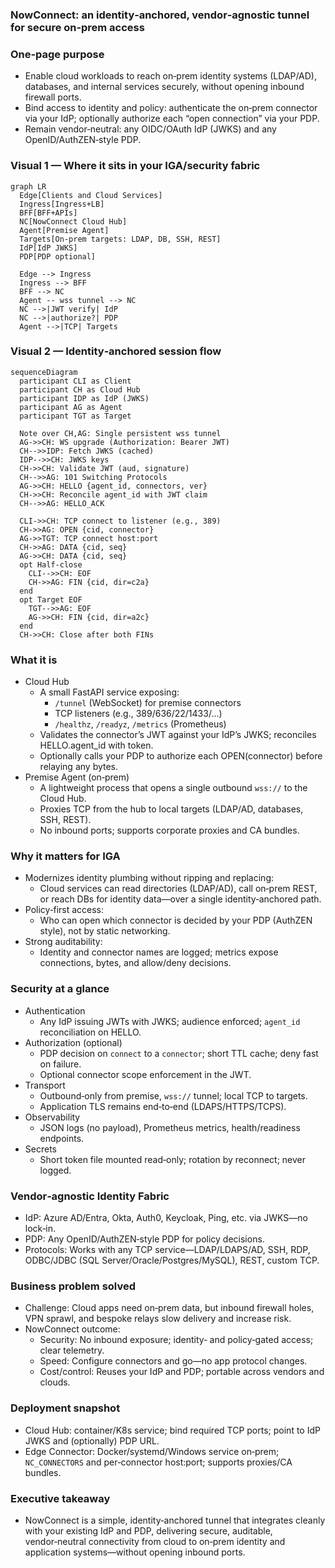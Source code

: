 ### NowConnect: an identity‑anchored, vendor‑agnostic tunnel for secure on‑prem access

### One‑page purpose
- Enable cloud workloads to reach on‑prem identity systems (LDAP/AD), databases, and internal services securely, without opening inbound firewall ports.
- Bind access to identity and policy: authenticate the on‑prem connector via your IdP; optionally authorize each “open connection” via your PDP.
- Remain vendor‑neutral: any OIDC/OAuth IdP (JWKS) and any OpenID/AuthZEN‑style PDP.

### Visual 1 — Where it sits in your IGA/security fabric

```mermaid
graph LR
  Edge[Clients and Cloud Services]
  Ingress[Ingress+LB]
  BFF[BFF+APIs]
  NC[NowConnect Cloud Hub]
  Agent[Premise Agent]
  Targets[On-prem targets: LDAP, DB, SSH, REST]
  IdP[IdP JWKS]
  PDP[PDP optional]

  Edge --> Ingress
  Ingress --> BFF
  BFF --> NC
  Agent -- wss tunnel --> NC
  NC -->|JWT verify| IdP
  NC -->|authorize?| PDP
  Agent -->|TCP| Targets
```

### Visual 2 — Identity‑anchored session flow

```mermaid
sequenceDiagram
  participant CLI as Client
  participant CH as Cloud Hub
  participant IDP as IdP (JWKS)
  participant AG as Agent
  participant TGT as Target

  Note over CH,AG: Single persistent wss tunnel
  AG->>CH: WS upgrade (Authorization: Bearer JWT)
  CH-->>IDP: Fetch JWKS (cached)
  IDP-->>CH: JWKS keys
  CH->>CH: Validate JWT (aud, signature)
  CH-->>AG: 101 Switching Protocols
  AG->>CH: HELLO {agent_id, connectors, ver}
  CH->>CH: Reconcile agent_id with JWT claim
  CH-->>AG: HELLO_ACK

  CLI->>CH: TCP connect to listener (e.g., 389)
  CH->>AG: OPEN {cid, connector}
  AG->>TGT: TCP connect host:port
  CH->>AG: DATA {cid, seq}
  AG->>CH: DATA {cid, seq}
  opt Half-close
    CLI-->>CH: EOF
    CH->>AG: FIN {cid, dir=c2a}
  end
  opt Target EOF
    TGT-->>AG: EOF
    AG->>CH: FIN {cid, dir=a2c}
  end
  CH->>CH: Close after both FINs
```

### What it is
- Cloud Hub
  - A small FastAPI service exposing:
    - `/tunnel` (WebSocket) for premise connectors
    - TCP listeners (e.g., 389/636/22/1433/…)
    - `/healthz`, `/readyz`, `/metrics` (Prometheus)
  - Validates the connector’s JWT against your IdP’s JWKS; reconciles HELLO.agent_id with token.
  - Optionally calls your PDP to authorize each OPEN(connector) before relaying any bytes.
- Premise Agent (on‑prem)
  - A lightweight process that opens a single outbound `wss://` to the Cloud Hub.
  - Proxies TCP from the hub to local targets (LDAP/AD, databases, SSH, REST).
  - No inbound ports; supports corporate proxies and CA bundles.

### Why it matters for IGA
- Modernizes identity plumbing without ripping and replacing:
  - Cloud services can read directories (LDAP/AD), call on‑prem REST, or reach DBs for identity data—over a single identity‑anchored path.
- Policy‑first access:
  - Who can open which connector is decided by your PDP (AuthZEN style), not by static networking.
- Strong auditability:
  - Identity and connector names are logged; metrics expose connections, bytes, and allow/deny decisions.

### Security at a glance
- Authentication
  - Any IdP issuing JWTs with JWKS; audience enforced; `agent_id` reconciliation on HELLO.
- Authorization (optional)
  - PDP decision on `connect` to a `connector`; short TTL cache; deny fast on failure.
  - Optional connector scope enforcement in the JWT.
- Transport
  - Outbound‑only from premise, `wss://` tunnel; local TCP to targets.
  - Application TLS remains end‑to‑end (LDAPS/HTTPS/TCPS).
- Observability
  - JSON logs (no payload), Prometheus metrics, health/readiness endpoints.
- Secrets
  - Short token file mounted read‑only; rotation by reconnect; never logged.

### Vendor‑agnostic Identity Fabric
- IdP: Azure AD/Entra, Okta, Auth0, Keycloak, Ping, etc. via JWKS—no lock‑in.
- PDP: Any OpenID/AuthZEN‑style PDP for policy decisions.
- Protocols: Works with any TCP service—LDAP/LDAPS/AD, SSH, RDP, ODBC/JDBC (SQL Server/Oracle/Postgres/MySQL), REST, custom TCP.

### Business problem solved
- Challenge: Cloud apps need on‑prem data, but inbound firewall holes, VPN sprawl, and bespoke relays slow delivery and increase risk.
- NowConnect outcome:
  - Security: No inbound exposure; identity‑ and policy‑gated access; clear telemetry.
  - Speed: Configure connectors and go—no app protocol changes.
  - Cost/control: Reuses your IdP and PDP; portable across vendors and clouds.

### Deployment snapshot
- Cloud Hub: container/K8s service; bind required TCP ports; point to IdP JWKS and (optionally) PDP URL.
- Edge Connector: Docker/systemd/Windows service on‑prem; `NC_CONNECTORS` and per‑connector host:port; supports proxies/CA bundles.

### Executive takeaway
- NowConnect is a simple, identity‑anchored tunnel that integrates cleanly with your existing IdP and PDP, delivering secure, auditable, vendor‑neutral connectivity from cloud to on‑prem identity and application systems—without opening inbound ports.